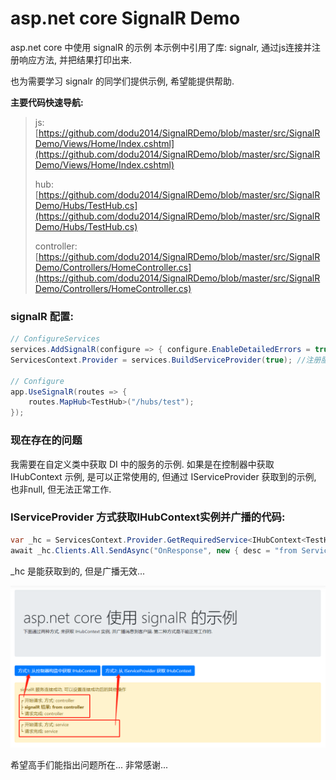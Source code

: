 # asp.net core SignalR Demo
asp.net core 中使用 signalR 的示例
本示例中引用了库: signalr, 通过js连接并注册响应方法, 并把结果打印出来.

也为需要学习 signalr 的同学们提供示例, 希望能提供帮助.

**主要代码快速导航:**

> js: [https://github.com/dodu2014/SignalRDemo/blob/master/src/SignalRDemo/Views/Home/Index.cshtml](https://github.com/dodu2014/SignalRDemo/blob/master/src/SignalRDemo/Views/Home/Index.cshtml)
>
> hub: [https://github.com/dodu2014/SignalRDemo/blob/master/src/SignalRDemo/Hubs/TestHub.cs](https://github.com/dodu2014/SignalRDemo/blob/master/src/SignalRDemo/Hubs/TestHub.cs)
>
> controller: [https://github.com/dodu2014/SignalRDemo/blob/master/src/SignalRDemo/Controllers/HomeController.cs](https://github.com/dodu2014/SignalRDemo/blob/master/src/SignalRDemo/Controllers/HomeController.cs)

### signalR 配置:

```c#
// ConfigureServices
services.AddSignalR(configure => { configure.EnableDetailedErrors = true; });
ServicesContext.Provider = services.BuildServiceProvider(true); //注册服务上下文对象

// Configure
app.UseSignalR(routes => {
    routes.MapHub<TestHub>("/hubs/test");
});
```



### 现在存在的问题
我需要在自定义类中获取 DI 中的服务的示例. 如果是在控制器中获取 IHubContext 示例, 是可以正常使用的, 但通过 IServiceProvider 获取到的示例, 也非null, 但无法正常工作.

### IServiceProvider 方式获取IHubContext实例并广播的代码:
```c#
var _hc = ServicesContext.Provider.GetRequiredService<IHubContext<TestHub>>();
await _hc.Clients.All.SendAsync("OnResponse", new { desc = "from ServicesContext.Provider" });
```

_hc 是能获取到的, 但是广播无效...

![](./images/demo.png)

希望高手们能指出问题所在... 非常感谢...
